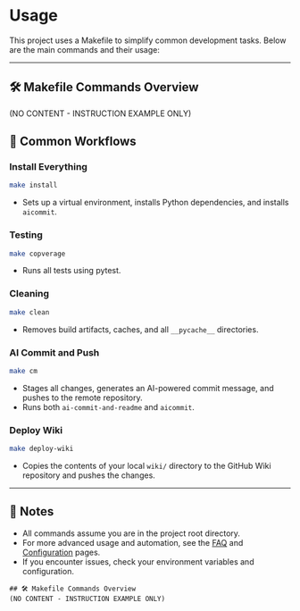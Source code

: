 # Usage

This project uses a Makefile to simplify common development tasks. Below are the main commands and their usage:

---

## 🛠️ Makefile Commands Overview
(NO CONTENT - INSTRUCTION EXAMPLE ONLY)

## 🚀 Common Workflows

### Install Everything
```sh
make install
```
- Sets up a virtual environment, installs Python dependencies, and installs `aicommit`.

### Testing
```sh
make copverage
```
- Runs all tests using pytest.

### Cleaning
```sh
make clean
```
- Removes build artifacts, caches, and all `__pycache__` directories.

### AI Commit and Push
```sh
make cm
```
- Stages all changes, generates an AI-powered commit message, and pushes to the remote repository.
- Runs both `ai-commit-and-readme` and `aicommit`.


### Deploy Wiki
```sh
make deploy-wiki
```
- Copies the contents of your local `wiki/` directory to the GitHub Wiki repository and pushes the changes.

---

## 📝 Notes
- All commands assume you are in the project root directory.
- For more advanced usage and automation, see the [FAQ](FAQ) and [Configuration](Configuration) pages.
- If you encounter issues, check your environment variables and configuration.
```
## 🛠️ Makefile Commands Overview
(NO CONTENT - INSTRUCTION EXAMPLE ONLY)
